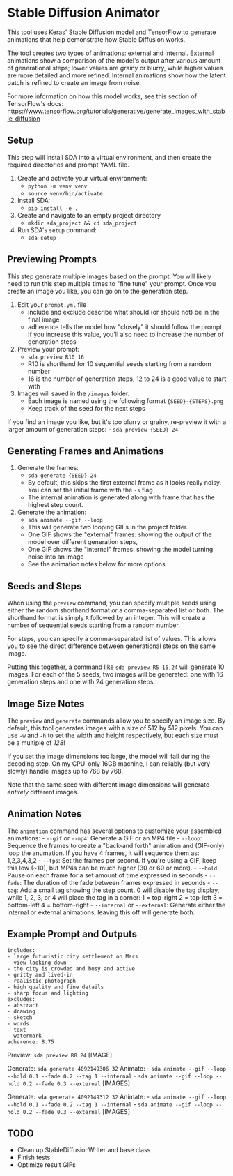 # Stable Diffusion Animator

This tool uses Keras' Stable Diffusion model and TensorFlow to generate animations that
help demonstrate how Stable Diffusion works. 

The tool creates two types of animations: external and internal. External animations 
show a comparison of the model's output after various amount of generational steps; 
lower values are grainy or blurry, while higher values are more detailed and more
refined. Internal animations show how the latent patch is refined to create an image 
from noise. 

For more information on how this model works, see this section of TensorFlow's docs:
https://www.tensorflow.org/tutorials/generative/generate_images_with_stable_diffusion

## Setup

This step will install SDA into a virtual environment, and then create the required 
directories and prompt YAML file.

1. Create and activate your virtual environment: 
    - `python -m venv venv`
    - `source venv/bin/activate`
2. Install SDA:
    - `pip install -e .`
3. Create and navigate to an empty project directory
    - `mkdir sda_project && cd sda_project`
4. Run SDA's `setup` command:
    - `sda setup`

## Previewing Prompts

This step generate multiple images based on the prompt. You will likely need to run this
step multiple times to "fine tune" your prompt. Once you create an image you like, you
can go on to the generation step.

1. Edit your `prompt.yml` file
    - include and exclude describe what should (or should not) be in the final image
    - adherence tells the model how "closely" it should follow the prompt. If you 
      increase this value, you'll also need to increase the number of generation steps
2. Preview your prompt:
    - `sda preview R10 16`
    - R10 is shorthand for 10 sequential seeds starting from a random number
    - 16 is the number of generation steps, 12 to 24 is a good value to start with
3. Images will saved in the `/images` folder.
    - Each image is named using the following format `{SEED}-{STEPS}.png`
    - Keep track of the seed for the next steps

If you find an image you like, but it's too blurry or grainy, re-preview it with a
larger amount of generation steps:
    - `sda preview {SEED} 24`

## Generating Frames and Animations

1. Generate the frames:
    - `sda generate {SEED} 24`
    - By default, this skips the first external frame as it looks really noisy. You can
      set the initial frame with the `-s` flag
    - The internal animation is generated along with frame that has the highest step count.
2. Generate the animation:
    - `sda animate --gif --loop`
    - This will generate two looping GIFs in the project folder.
    - One GIF shows the "external" frames: showing the output of the model over 
      different generation steps,
    - One GIF shows the "internal" frames: showing the model turning noise into an image
    - See the animation notes below for more options

## Seeds and Steps

When using the `preview` command, you can specify multiple seeds using either the random
shorthand format or a comma-separated list or both. The shorthand format is simply `R`
followed by an integer. This will create a number of sequential seeds starting from a 
random number.

For steps, you can specify a comma-separated list of values. This allows you to see the
direct difference between generational steps on the same image.

Putting this together, a command like `sda preview R5 16,24` will generate 10 images.
For each of the 5 seeds, two images will be generated: one with 16 generation steps and
one with 24 generation steps.

## Image Size Notes

The `preview` and `generate` commands allow you to specify an image size. By default, 
this tool generates images with a size of 512 by 512 pixels. You can use `-w` and `-h` 
to set the width and height respectively, but each size must be a multiple of *128*!

If you set the image dimensions too large, the model will fail during the decoding step.
On my CPU-only 16GB machine, I can reliably (but very slowly) handle images up to 768 by 768.

Note that the same seed with different image dimensions will generate _entirely_
different images.

## Animation Notes

The `animation` command has several options to customize your assembled animations:
    - `--gif` or `--mp4`: Generate a GIF or an MP4 file
    - `--loop`: Sequence the frames to create a "back-and forth" animation and 
      (GIF-only) loop the anumation. If you have 4 frames, it will sequence them as:
      1,2,3,4,3,2
    - `--fps`: Set the frames per second. If you're using a GIF, keep this low (~10), 
      but MP4s can be much higher (30 or 60 or more).
    - `--hold`: Pause on each frame for a set amount of time expressed in seconds
    - `--fade`: The duration of the fade between frames expressed in seconds
    - `--tag`: Add a small tag showing the step count. 0 will disable the tag display,
      while 1, 2, 3, or 4 will place the tag in a corner: 
        1 = top-right
        2 = top-left
        3 = bottom-left
        4 = bottom-right
    - `--internal` or `--external`: Generate either the internal or external animations,
      leaving this off will generate both.

## Example Prompt and Outputs

```
includes:
- large futuristic city settlement on Mars
- view looking down
- the city is crowded and busy and active
- gritty and lived-in
- realistic photograph
- high quality and fine details
- sharp focus and lighting
excludes:
- abstract
- drawing
- sketch
- words
- text
- watermark
adherence: 8.75
```

Preview: `sda preview R8 24`
[IMAGE]

Generate: `sda generate 4092149306 32`
Animate: 
    - `sda animate --gif --loop --hold 0.1 --fade 0.2 --tag 1 --internal`
    - `sda animate --gif --loop --hold 0.2 --fade 0.3 --external`
[IMAGES]

Generate: `sda generate 4092149312 32`
Animate: 
    - `sda animate --gif --loop --hold 0.1 --fade 0.2 --tag 1 --internal`
    - `sda animate --gif --loop --hold 0.2 --fade 0.3 --external`
[IMAGES]


## TODO

- Clean up StableDiffusionWriter and base class
- Finish tests
- Optimize result GIFs
